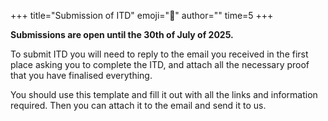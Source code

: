 +++
title="Submission of ITD"
emoji="📑"
author=""
time=5
+++

**Submissions are open until the 30th of July of 2025.**

To submit ITD you will need to reply to the email you received in the first place asking you to complete the ITD, and attach all the necessary proof that you have finalised everything.

You should use this template and fill it out with all the links and information required. Then you can attach it to the email and send it to us.